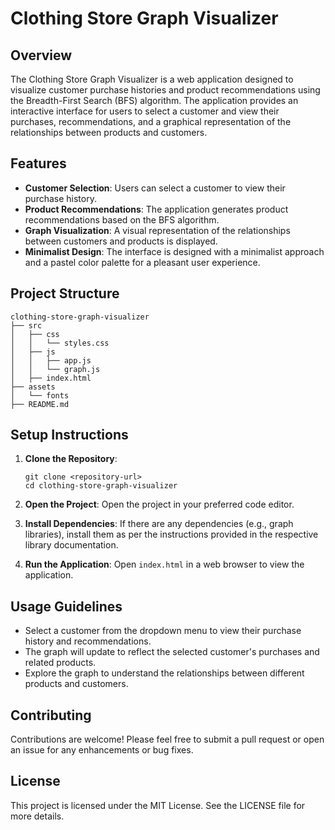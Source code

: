 # Clothing Store Graph Visualizer

## Overview
The Clothing Store Graph Visualizer is a web application designed to visualize customer purchase histories and product recommendations using the Breadth-First Search (BFS) algorithm. The application provides an interactive interface for users to select a customer and view their purchases, recommendations, and a graphical representation of the relationships between products and customers.

## Features
- **Customer Selection**: Users can select a customer to view their purchase history.
- **Product Recommendations**: The application generates product recommendations based on the BFS algorithm.
- **Graph Visualization**: A visual representation of the relationships between customers and products is displayed.
- **Minimalist Design**: The interface is designed with a minimalist approach and a pastel color palette for a pleasant user experience.

## Project Structure
```
clothing-store-graph-visualizer
├── src
│   ├── css
│   │   └── styles.css
│   ├── js
│   │   ├── app.js
│   │   └── graph.js
│   ├── index.html
├── assets
│   └── fonts
├── README.md
```

## Setup Instructions
1. **Clone the Repository**: 
   ```
   git clone <repository-url>
   cd clothing-store-graph-visualizer
   ```

2. **Open the Project**: Open the project in your preferred code editor.

3. **Install Dependencies**: If there are any dependencies (e.g., graph libraries), install them as per the instructions provided in the respective library documentation.

4. **Run the Application**: Open `index.html` in a web browser to view the application.

## Usage Guidelines
- Select a customer from the dropdown menu to view their purchase history and recommendations.
- The graph will update to reflect the selected customer's purchases and related products.
- Explore the graph to understand the relationships between different products and customers.

## Contributing
Contributions are welcome! Please feel free to submit a pull request or open an issue for any enhancements or bug fixes.

## License
This project is licensed under the MIT License. See the LICENSE file for more details.